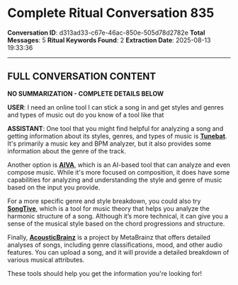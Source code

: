 # Complete Ritual Conversation 835

**Conversation ID**: d313ad33-c67e-46ac-850e-505d78d2782e
**Total Messages**: 5
**Ritual Keywords Found**: 2
**Extraction Date**: 2025-08-13 19:33:36

---

## FULL CONVERSATION CONTENT

**NO SUMMARIZATION - COMPLETE DETAILS BELOW**

**USER**: I need an online tool I can stick a song in and get styles and genres and types of music out do you know of a tool like that

**ASSISTANT**: One tool that you might find helpful for analyzing a song and getting information about its styles, genres, and types of music is [**Tunebat**](https://tunebat.com/). It's primarily a music key and BPM analyzer, but it also provides some information about the genre of the track.

Another option is [**AIVA**](https://www.aiva.ai/), which is an AI-based tool that can analyze and even compose music. While it's more focused on composition, it does have some capabilities for analyzing and understanding the style and genre of music based on the input you provide.

For a more specific genre and style breakdown, you could also try [**SongTive**](https://songtive.com/), which is a tool for music theory that helps you analyze the harmonic structure of a song. Although it’s more technical, it can give you a sense of the musical style based on the chord progressions and structure.

Finally, [**AcousticBrainz**](https://acousticbrainz.org/) is a project by MetaBrainz that offers detailed analyses of songs, including genre classifications, mood, and other audio features. You can upload a song, and it will provide a detailed breakdown of various musical attributes.

These tools should help you get the information you're looking for!